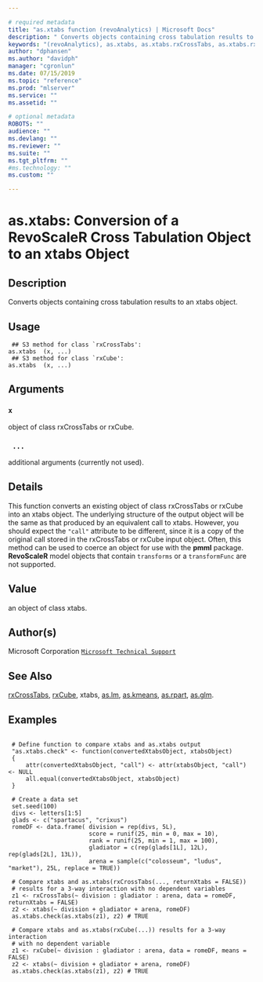 ```yaml
--- 

# required metadata 
title: "as.xtabs function (revoAnalytics) | Microsoft Docs" 
description: " Converts objects containing cross tabulation results to an xtabs object. " 
keywords: "(revoAnalytics), as.xtabs, as.xtabs.rxCrossTabs, as.xtabs.rxCube, category, models" 
author: "dphansen"
ms.author: "davidph" 
manager: "cgronlun" 
ms.date: 07/15/2019
ms.topic: "reference" 
ms.prod: "mlserver" 
ms.service: "" 
ms.assetid: "" 

# optional metadata 
ROBOTS: "" 
audience: "" 
ms.devlang: "" 
ms.reviewer: "" 
ms.suite: "" 
ms.tgt_pltfrm: "" 
#ms.technology: "" 
ms.custom: "" 

--- 
```





 # as.xtabs: Conversion of a RevoScaleR Cross Tabulation Object to an xtabs Object 
 ## Description

Converts objects containing cross tabulation results to an xtabs object.


 ## Usage

```   
 ## S3 method for class `rxCrossTabs':
as.xtabs  (x, ...)
 ## S3 method for class `rxCube':
as.xtabs  (x, ...)

```

 ## Arguments



 ### `x`
 object of class rxCrossTabs or rxCube. 


 ### ` ...`
 additional arguments (currently not used). 




 ## Details

This function converts an existing object of class rxCrossTabs or rxCube into an xtabs object.
The underlying structure of the output object will be the same as that produced by an equivalent call to
xtabs. However, you should expect the `"call"` attribute to be different, 
since it is a copy of the original call stored in the rxCrossTabs or rxCube input object.
Often, this method can be used to coerce an object
for use with the **pmml** package. **RevoScaleR** model objects that contain
`transforms` or a `transformFunc` are not supported.



 ## Value

an object of class xtabs.


 ## Author(s)
 Microsoft Corporation [`Microsoft Technical Support`](https://go.microsoft.com/fwlink/?LinkID=698556&clcid=0x409)


 ## See Also

[rxCrossTabs](rxCrossTabs.md),
[rxCube](rxCube.md),
xtabs,
[as.lm](as.lm.md),
[as.kmeans](as.kmeans.md),
[as.rpart](as.rpart.md),
[as.glm](as.glm.md).


 ## Examples

 ```

  # Define function to compare xtabs and as.xtabs output
  "as.xtabs.check" <- function(convertedXtabsObject, xtabsObject)
  {
      attr(convertedXtabsObject, "call") <- attr(xtabsObject, "call") <- NULL
      all.equal(convertedXtabsObject, xtabsObject)
  }

  # Create a data set
  set.seed(100)
  divs <- letters[1:5]
  glads <- c("spartacus", "crixus")
  romeDF <- data.frame( division = rep(divs, 5L), 
                        score = runif(25, min = 0, max = 10), 
                        rank = runif(25, min = 1, max = 100), 
                        gladiator = c(rep(glads[1L], 12L), rep(glads[2L], 13L)),
                        arena = sample(c("colosseum", "ludus", "market"), 25L, replace = TRUE))

  # Compare xtabs and as.xtabs(rxCrossTabs(..., returnXtabs = FALSE))  
  # results for a 3-way interaction with no dependent variables
  z1 <- rxCrossTabs(~ division : gladiator : arena, data = romeDF, returnXtabs = FALSE)
  z2 <- xtabs(~ division + gladiator + arena, romeDF)
  as.xtabs.check(as.xtabs(z1), z2) # TRUE

  # Compare xtabs and as.xtabs(rxCube(...)) results for a 3-way interaction
  # with no dependent variable
  z1 <- rxCube(~ division : gladiator : arena, data = romeDF, means = FALSE)
  z2 <- xtabs(~ division + gladiator + arena, romeDF)
  as.xtabs.check(as.xtabs(z1), z2) # TRUE
```




